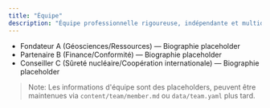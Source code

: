 ```yaml
---
title: "Équipe"
description: "Équipe professionnelle rigoureuse, indépendante et multidisciplinaire."
---
```


- Fondateur A (Géosciences/Ressources) — Biographie placeholder
- Partenaire B (Finance/Conformité) — Biographie placeholder
- Conseiller C (Sûreté nucléaire/Coopération internationale) — Biographie placeholder

> Note: Les informations d'équipe sont des placeholders, peuvent être maintenues via `content/team/member.md` ou `data/team.yaml` plus tard.